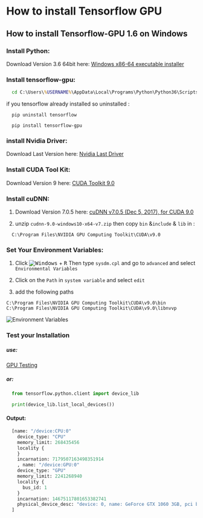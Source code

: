 # How to install Tensorflow GPU
## How to install Tensorflow-GPU 1.6 on Windows

### Install Python:

Download Version 3.6 64bit here: [Windows x86-64 executable installer](https://www.python.org/downloads/release/python-364/)

### Install tensorflow-gpu:

````cmd
  cd C:\Users\%USERNAME%\AppData\Local\Programs\Python\Python36\Scripts
````
if you  tensorflow already installed so uninstalled :
````shell
  pip uninstall tensorflow
````
````shell
  pip install tensorflow-gpu
````

### install Nvidia Driver:

Download Last Version here: [Nvidia Last Driver](http://www.nvidia.fr/Download/index.aspx?lang=fr)

### Install CUDA Tool Kit:

Download Version 9 here: [CUDA Toolkit 9.0](https://developer.nvidia.com/cuda-90-download-archive?target_os=Windows&target_arch=x86_64&target_version=10&target_type=exelocal)

### Install cuDNN:

1. Download Version 7.0.5 here: [cuDNN v7.0.5 (Dec 5, 2017), for CUDA 9.0](https://developer.nvidia.com/rdp/cudnn-download)

2. unzip `cudnn-9.0-windows10-x64-v7.zip` then copy `bin` &`include` & `lib` in : 

````shell
  C:\Program Files\NVIDIA GPU Computing Toolkit\CUDA\v9.0
````

### Set Your Environment Variables:

1. Click <kbd>![Windows](https://image.ibb.co/gPeijn/windows_button.png)</kbd> + <kbd>R</kbd>  Then type `sysdm.cpl` and go to `advanced` and select `Environmental Variables`   

2. Click on the `Path` in `system variable` and select `edit`      

3. add the following paths

  `C:\Program Files\NVIDIA GPU Computing Toolkit\CUDA\v9.0\bin`        
  `C:\Program Files\NVIDIA GPU Computing Toolkit\CUDA\v9.0\libnvvp`       
  
![Environment Variables](https://preview.ibb.co/jcYvN7/Capture.png)

### Test your Installation

##### use:

[GPU Testing](gpu-testing.py)

##### or:

```python
  from tensorflow.python.client import device_lib

  print(device_lib.list_local_devices())
```
#### Output: 

```python
  [name: "/device:CPU:0"
    device_type: "CPU"
    memory_limit: 268435456
    locality {
    }
    incarnation: 7179507163498351914
    , name: "/device:GPU:0"
    device_type: "GPU"
    memory_limit: 2241268940
    locality {
      bus_id: 1
    }
    incarnation: 14675117801653382741
    physical_device_desc: "device: 0, name: GeForce GTX 1060 3GB, pci bus id: 0000:23:00.0, compute capability: 6.1"
  ]
```
